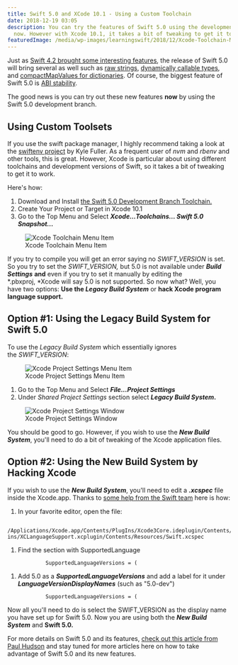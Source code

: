 ```yaml
---
title: Swift 5.0 and XCode 10.1 - Using a Custom Toolchain
date: 2018-12-19 03:05
description: You can try the features of Swift 5.0 using the development branch toolchain
  now. However with Xcode 10.1, it takes a bit of tweaking to get it to work.
featuredImage: /media/wp-images/learningswift/2018/12/Xcode-Toolchain-Menu.png
---
```

Just as [Swift 4.2 brought some interesting
features](https://learningswift.brightdigit.com/swift-4-2-random-changes-wwdc-2018/),
the release of Swift 5.0 will bring several as well such as [raw
strings](https://github.com/apple/swift-evolution/blob/master/proposals/0200-raw-string-escaping.md),
[dynamically callable
types](https://github.com/apple/swift-evolution/blob/master/proposals/0216-dynamic-callable.md),
and [compactMapValues for
dictionaries](https://github.com/apple/swift-evolution/blob/master/proposals/0218-introduce-compact-map-values.md).
Of course, the biggest feature of Swift 5.0 is [ABI
stability](https://swift.org/abi-stability/).

The good news is you can try out these new features **now** by using the
Swift 5.0 development branch.

## Using Custom Toolsets

If you use the swift package manager, I highly recommend taking a look
at the [swiftenv project](https://github.com/kylef/swiftenv/) by Kyle
Fuller. As a frequent user of *nvm* and *rbenv* and other tools, this is
great. However, Xcode is particular about using different toolchains and
development versions of Swift, so it takes a bit of tweaking to get it
to work.

Here's how:

1.  Download and Install [the Swift 5.0 Development Branch
    Toolchain.](https://swift.org/download/#snapshots)
2.  Create Your Project or Target in Xcode 10.1
3.  Go to the Top Menu and Select ***Xcode...Toolchains... Swift 5.0
    Snapshot...***

<figure>
<img src="/media/wp-images/learningswift/2018/12/Xcode-Toolchain-Menu.png" class="wp-image-308" alt="Xcode Toolchain Menu Item" /><figcaption aria-hidden="true">Xcode Toolchain Menu Item</figcaption>
</figure>

If you try to compile you will get an error saying no *SWIFT\_VERSION*
is set. So you try to set the *SWIFT\_VERSION,* but 5.0 is not available
under ***Build Settings*** **and** even if you try to set it manually by
editing the *.pbxproj, *Xcode will say 5.0 is not supported. So now
what? Well, you have two options: **Use the *Legacy Build System*** or
**hack Xcode program language support.**

## Option \#1: Using the Legacy Build System for Swift 5.0

To use the *Legacy Build System* which essentially ignores
the *SWIFT\_VERSION*:

<figure>
<img src="/media/wp-images/learningswift/2018/12/Xcode-ProjectSettings-Menu-e1545173707171.png" class="wp-image-309" alt="Xcode Project Settings Menu Item" /><figcaption aria-hidden="true">Xcode Project Settings Menu Item</figcaption>
</figure>

1.  Go to the Top Menu and Select ***File...Project Settings***
2.  Under *Shared* *Project Settings* section select ***Legacy Build
    System*.** 

<figure>
<img src="/media/wp-images/learningswift/2018/12/Xcode-ProjectSettings-Window-e1545173841972.png" class="wp-image-310" alt="Xcode Project Settings Window" /><figcaption aria-hidden="true">Xcode Project Settings Window</figcaption>
</figure>

You should be good to go. However, if you wish to use the ***New Build
System***, you'll need to do a bit of tweaking of the Xcode application
files.

## Option \#2: Using the New Build System by Hacking Xcode

If you wish to use the ***New Build System***, you'll need to edit a
***.xcspec*** file inside the Xcode.app. Thanks to [some help from the
Swift
team](https://forums.swift.org/t/how-to-set-swift-version-5-for-recent-dev-snapshots-in-xcode-build-settings/18692/20)
here is how:

1.  In your favorite editor, open the file: 

<!-- -->
```
    /Applications/Xcode.app/Contents/PlugIns/Xcode3Core.ideplugin/Contents/SharedSupport/Developer/Library/Xcode/Plug-ins/XCLanguageSupport.xcplugin/Contents/Resources/Swift.xcspec
```

1.  Find the section with SupportedLanguage

<!-- -->
```
            SupportedLanguageVersions = (
```

1.  Add 5.0 as a ***SupportedLanguageVersions*** and add a label for it
    under ***LanguageVersionDisplayNames*** (such as "5.0-dev")

<!-- -->
```
            SupportedLanguageVersions = (
```

Now all you'll need to do is select the SWIFT\_VERSION as the display
name you have set up for Swift 5.0. Now you are using both the ***New
Build System*** and **Swift 5.0.**

For more details on Swift 5.0 and its features, [check out this article
from Paul
Hudson](https://www.hackingwithswift.com/articles/126/whats-new-in-swift-5-0) and
stay tuned for more articles here on how to take advantage of Swift 5.0
and its new features.
